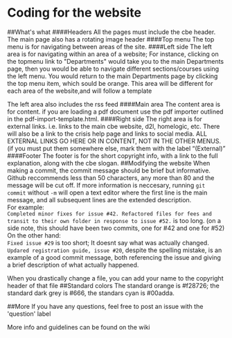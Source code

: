 Coding for the website
===
##What's what
####Headers
All the pages must include the cbe header. The main page also has a rotating image header
####Top menu
The top menu is for navigating between areas of the site.
####Left side
The left area is for navigating within an area of a website; For instance, clicking on the topmenu link to "Departments"
would take you to the main Departments page, then you would be able to navigate different sections/courses using the
left menu. You would return to the main Departments page by clicking the top menu item, which sould be orange.
This area will be different for each area of the website,and will follow a template

The left area also includes the rss feed
####Main area
The content area is for content. if you are loading a pdf document use the pdf importer outlined in the
pdf-import-template.html.
####Right side
The right area is for external links. i.e. links to the main cbe website, d2l, homelogic, etc. There will also be a link
to the crisis help page and links to social media. ALL EXTERNAL LINKS GO HERE OR IN CONTENT, NOT IN THE OTHER MENUS.
(if you must put them somewhere else, mark them with the label “(External)”
####Footer
The footer is for the short copyright info, with a link to the full explanation, along with the cbe slogan.
##Modifying the website
When making a commit, the commit message should be brief but informative. Github reccommends less than 50 characters, any more than 80 and the message will be cut off. If more information is neccesary, running `git commit` without `-m` will open a text editor where the first line is the main message, and all subsequent lines are the extended description.  
For example:  
`Completed minor fixes for issue #42. Refactored files for fees and transit to their own folder in response to issue #52.` is too long. (on a side note, this should have been two commits, one for #42 and one for #52)  
On the other hand:  
`Fixed issue #29` is too short; It doesnt say what was actually changed.  
`Updared registration guide, issue #20`, despite the spelling mistake, is an example of a good commit message, both referencing the issue and giving a brief description of what actually happened.

When you drastically change a file, you can add your name to the copyright header of that file
##Standard colors
The standard orange is #f28726; the standard dark grey is #666, the standars cyan is #00adda.

##More
If you have any questions, feel free to post an issue with the 'question' label


More info and guidelines can be found on the wiki

